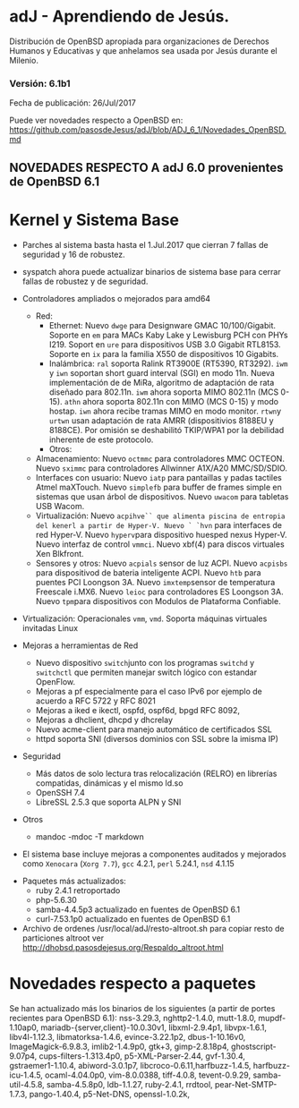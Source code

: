 # adJ - Aprendiendo de Jesús.
Distribución de OpenBSD apropiada para organizaciones de Derechos Humanos
y Educativas y que anhelamos sea usada por Jesús durante el Milenio.

### Versión: 6.1b1
Fecha de publicación: 26/Jul/2017

Puede ver novedades respecto a OpenBSD en:
  <https://github.com/pasosdeJesus/adJ/blob/ADJ_6_1/Novedades_OpenBSD.md>

## NOVEDADES RESPECTO A adJ 6.0 provenientes de OpenBSD 6.1

# Kernel y Sistema Base

* Parches al sistema basta hasta el 1.Jul.2017 que cierran 7 fallas 
  de seguridad y 16 de robustez.
* syspatch ahora puede actualizar binarios de sistema base para cerrar fallas de robustez y de seguridad.
* Controladores ampliados o mejorados para amd64
	* Red:
		* Ethernet: Nuevo ```dwge``` para Designware GMAC 10/100/Gigabit.   Soporte en ```em``` para MACs Kaby Lake y Lewisburg PCH con PHYs I219. Soport en ```ure``` para dispositivos USB 3.0 Gigabit RTL8153.  Soporte en ```ix``` para la familia X550 de dispositivos 10 Gigabits.
		* Inalámbrica: ```ral``` soporta Ralink RT3900E (RT5390, RT3292).  ```iwm``` y ```iwn``` soportan short guard interval (SGI) en modo 11n.  Nueva implementación de de MiRa, algoritmo de adaptación de rata diseñado para 802.11n.  ```iwm``` ahora soporta MIMO 802.11n (MCS 0-15).  ```athn``` ahora soporta 802.11n con MIMO (MCS 0-15) y modo hostap.  ```iwn``` ahora recibe tramas MIMO en modo monitor.  ```rtwn```y ```urtwn``` usan adaptación de rata AMRR (dispositivios 8188EU y 8188CE).  Por omisión se deshabilitó TKIP/WPA1 por la debilidad inherente de este protocolo.
		* Otros: 
	* Almacenamiento: Nuevo ```octmmc``` para controladores MMC OCTEON.  Nuevo ```sximmc```  para controladores Allwinner A1X/A20 MMC/SD/SDIO.  
	* Interfaces con usuario: Nuevo ```iatp``` para pantaillas y padas tactiles Atmel maXTouch.  Nuevo ```simplefb```  para buffer de frames simple en sistemas que usan árbol de dispositivos. Nuevo ```uwacom``` para tabletas USB Wacom.
	* Virtualización: Nuevo ```acpihve`` que alimenta piscina de entropia del kenerl a partir de Hyper-V. Nuevo ` `hvn``` para interfaces de red Hyper-V.  Nuevo ```hyperv```para dispositivo huesped nexus Hyper-V.  Nuevo interfaz de control ```vmmci```. Nuevo xbf(4) para discos virtuales Xen Blkfront.
	* Sensores y otros: Nuevo ```acpials``` sensor de luz ACPI.  Nuevo ```acpisbs``` para dispositivod de bateria inteligente ACPI. Nuevo ```htb``` para puentes PCI Loongson 3A.   Nuevo ```imxtemp```sensor de temperatura Freescale i.MX6.  Nuevo ```leioc``` para controladores ES Loongson 3A.  Nuevo ```tpm```para dispositivos con Modulos de Plataforma Confiable.
* Virtualización: Operacionales ```vmm```, ```vmd```. Soporta máquinas virtuales invitadas Linux 
* Mejoras a herramientas de Red
	* Nuevo dispositivo ```switch```junto con los programas ```switchd```  y ```switchctl``` que permiten manejar switch lógico con estandar OpenFlow.
	* Mejoras a pf especialmente para el caso IPv6 por ejemplo de acuerdo a RFC 5722 y RFC 8021
	* Mejoras a iked e ikectl, ospfd, ospf6d,  bpgd RFC 8092,
	* Mejoras a dhclient, dhcpd y dhcrelay
	* Nuevo acme-client para manejo automático de certificados SSL 
	* httpd soporta SNI (diversos dominios con SSL sobre la imisma IP)

* Seguridad
	* Más datos de solo lectura tras relocalización (RELRO) en librerías compatidas, dinámicas y el mismo ld.so
	* OpenSSH 7.4
	* LibreSSL 2.5.3 que soporta ALPN  y SNI

* Otros
	* mandoc -mdoc -T markdown

* El sistema base incluye mejoras a componentes auditados y mejorados 
  como ```Xenocara``` (```Xorg 7.7```), ```gcc``` 4.2.1, ```perl``` 5.24.1, 
  ```nsd``` 4.1.15


- Paquetes más actualizados: 
	- ruby 2.4.1 retroportado
	- php-5.6.30
	- samba-4.4.5p3 actualizado en fuentes de OpenBSD 6.1
	- curl-7.53.1p0 actualizado en fuentes de OpenBSD 6.1
- Archivo de ordenes /usr/local/adJ/resto-altroot.sh para copiar 
  resto de particiones altroot ver 
  <http://dhobsd.pasosdejesus.org/Respaldo_altroot.html>


# Novedades respecto a paquetes 
Se han actualizado más los binarios de los siguientes (a partir de portes recientes para OpenBSD 6.1):
nss-3.29.3, nghttp2-1.4.0, mutt-1.8.0, mupdf-1.10ap0, mariadb-{server,client}-10.0.30v1, libxml-2.9.4p1, libvpx-1.6.1, libv4l-1.12.3, libmatorksa-1.4.6, evince-3.22.1p2, dbus-1-10.16v0, ImageMagick-6.9.8.3, imlib2-1.4.9p0, gtk+3, gimp-2.8.18p4, ghostscript-9.07p4, cups-filters-1.313.4p0, p5-XML-Parser-2.44, gvf-1.30.4, gstraemer1-1.10.4, abiword-3.0.1p7, libcroco-0.6.11,harfbuzz-1.4.5, harfbuzz-icu-1.4.5, ocaml-4.04.0p0, vim-8.0.0388, tiff-4.0.8, tevent-0.9.29, samba-util-4.5.8, samba-4.5.8p0, ldb-1.1.27, ruby-2.4.1, rrdtool, pear-Net-SMTP-1.7.3, pango-1.40.4, p5-Net-DNS, openssl-1.0.2k, 

